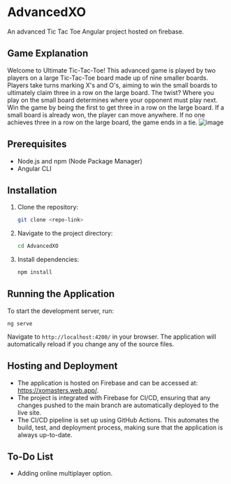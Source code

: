 # AdvancedXO

An advanced Tic Tac Toe Angular project hosted on firebase.

## Game Explanation

Welcome to Ultimate Tic-Tac-Toe! This advanced game is played by two players on a large Tic-Tac-Toe board made up of nine smaller boards. Players take turns marking X's and O's, aiming to win the small boards to ultimately claim three in a row on the large board. The twist? Where you play on the small board determines where your opponent must play next. Win the game by being the first to get three in a row on the large board. If a small board is already won, the player can move anywhere. If no one achieves three in a row on the large board, the game ends in a tie.
![image](https://github.com/user-attachments/assets/43c2eb64-5758-4698-b6bb-a8782d29db57)

## Prerequisites

- Node.js and npm (Node Package Manager)
- Angular CLI

## Installation

1. Clone the repository:

   ```sh
   git clone <repo-link>
   ```

2. Navigate to the project directory:

   ```sh
   cd AdvancedXO
   ```

3. Install dependencies:

   ```sh
   npm install
   ```

## Running the Application

To start the development server, run:

```text
ng serve
```

Navigate to `http://localhost:4200/` in your browser. The application will automatically reload if you change any of the source files.

## Hosting and Deployment

- The application is hosted on Firebase and can be accessed at: <https://xomasters.web.app/>.
- The project is integrated with Firebase for CI/CD, ensuring that any changes pushed to the main branch are automatically deployed to the live site.
- The CI/CD pipeline is set up using GitHub Actions. This automates the build, test, and deployment process, making sure that the application is always up-to-date.

## To-Do List

- Adding online multiplayer option.
